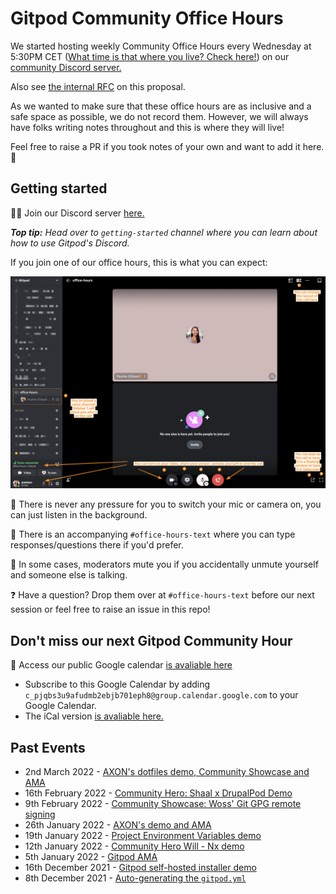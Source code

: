 # Gitpod Community Office Hours

We started hosting weekly Community Office Hours every Wednesday at 5:30PM CET ([What time is that where you live? Check here!](https://www.timeanddate.com/worldclock/converter.html?iso=20211216T163000&p1=tz_gmt&p2=tz_cet&p3=tz_pt&p4=240)) on our [community Discord server.](https://www.gitpod.io/chat)

Also see [the internal RFC](https://www.notion.so/gitpod/Gitpod-Community-Office-Hours-e85cc0d0a92644409635956292bf6b01) on this proposal.

As we wanted to make sure that these office hours are as inclusive and a safe space as possible, we do not record them. However, we will always have folks writing notes throughout and this is where they will live!

Feel free to raise a PR if you took notes of your own and want to add it here. 🧡

## Getting started

👋🏼 Join our Discord server [here.](https://www.gitpod.io/chat)

_**Top tip:** Head over to `getting-started` channel where you can learn about how to use Gitpod's Discord._

If you join one of our office hours, this is what you can expect:

![office-hours screenshot](screenshot.png)

📝 There is never any pressure for you to switch your mic or camera on, you can just listen in the background.

💬 There is an accompanying `#office-hours-text` where you can type responses/questions there if you'd prefer.

🚫 In some cases, moderators mute you if you accidentally unmute yourself and someone else is talking.

❓ Have a question? Drop them over at `#office-hours-text` before our next session or feel free to raise an issue in this repo!

## Don't miss our next Gitpod Community Hour

📅 Access our public Google calendar [is avaliable here](https://calendar.google.com/calendar/embed?src=c_pjqbs3u9afudmb2ebjb701eph8%40group.calendar.google.com&ctz=Europe%2FLondon)

- Subscribe to this Google Calendar by adding `c_pjqbs3u9afudmb2ebjb701eph8@group.calendar.google.com` to your Google Calendar.
- The iCal version [is avaliable here.](https://calendar.google.com/calendar/ical/c_pjqbs3u9afudmb2ebjb701eph8%40group.calendar.google.com/public/basic.ics)

## Past Events

- 2nd March 2022 - [AXON's dotfiles demo, Community Showcase and AMA](./2022/03/2022-03-02.md)
- 16th February 2022 - [Community Hero: Shaal x DrupalPod Demo](./2022/02/2022-02-16.md)
- 9th February 2022 - [Community Showcase: Woss' Git GPG remote signing](./2022/02/2022-02-09.md)
- 26th January 2022 - [AXON's demo and AMA](./2022/01/2022-01-26.md)
- 19th January 2022 - [Project Environment Variables demo](./2022/01/2022-01-19.md)
- 12th January 2022 - [Community Hero Will - Nx demo](./2022/01/2022-01-12.md)
- 5th January 2022 - [Gitpod AMA](./2022/01/2022-01-05.md)
- 16th December 2021 - [Gitpod self-hosted installer demo](./2021/12/2021-12-16.md)
- 8th December 2021 - [Auto-generating the `gitpod.yml`](./2021/12/2021-12-08.md)
